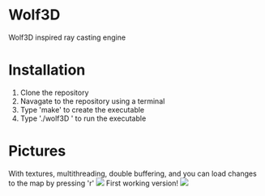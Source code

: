 # Wolf3D
Wolf3D inspired ray casting engine
# Installation
1. Clone the repository
2. Navagate to the repository using a terminal
3. Type 'make' to create the executable
4. Type './wolf3D ' to run the executable
# Pictures
With textures, multithreading, double buffering, and you can load changes to the map by pressing 'r'
![](https://i.imgur.com/Zfj2kiD.png)
First working version!
![](https://i.imgur.com/knFf2eX.png)
